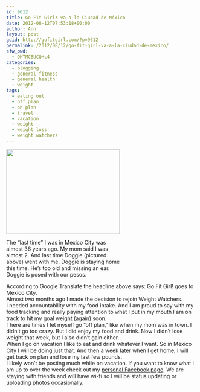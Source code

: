 ```yaml
---
id: 9612
title: Go Fit Girl! va a la Ciudad de México
date: 2012-08-12T07:53:18+00:00
author: Ann
layout: post
guid: http://gofitgirl.com/?p=9612
permalink: /2012/08/12/go-fit-girl-va-a-la-ciudad-de-mexico/
sfw_pwd:
  - OHTMCBUCQHc4
categories:
  - blogging
  - general fitness
  - general health
  - weight
tags:
  - eating out
  - off plan
  - on plan
  - travel
  - vacation
  - weight
  - weight loss
  - weight watchers
---
```

<div id="attachment_9613" style="width: 310px" class="wp-caption alignleft">
  <a href="http://gofitgirl.com/?attachment_id=9613" rel="attachment wp-att-9613"><img class="size-medium wp-image-9613" title="doggie with pesos" src="http://gofitgirl.com/wp-content/uploads/2012/08/doggie-with-pesos-300x224.jpg" alt="" width="300" height="224" /></a>
  
  <p class="wp-caption-text">
    The &#8220;last time&#8221; I was in Mexico City was almost 36 years ago. My mom said I was almost 2. And last time Doggie (pictured above) went with me. Doggie is staying home this time. He&#8217;s too old and missing an ear. Doggie is posed with our pesos.
  </p>
</div>

  
According to Google Translate the headline above says: Go Fit Girl! goes to Mexico City.  
Almost two months ago I made the decision to rejoin Weight Watchers.  
I needed accountability with my food intake. And I am proud to say with my food tracking and really paying attention to what I put in my mouth I am on track to hit my goal weight (again) soon.  
There are times I let myself go &#8220;off plan,&#8221; like when my mom was in town. I didn&#8217;t go too crazy. But I did enjoy my food and drink. Now I didn&#8217;t lose weight that week, but I also didn&#8217;t gain either.  
When I go on vacation I like to eat and drink whatever I want. So in Mexico City I will be doing just that. And then a week later when I get home, I will get back on plan and lose my last few pounds.  
I likely won&#8217;t be posting much while on vacation. If you want to know what I am up to over the week check out my [personal Facebook page](https://www.facebook.com/chihak). We are staying with friends and will have wi-fi so I will be status updating or uploading photos occasionally.